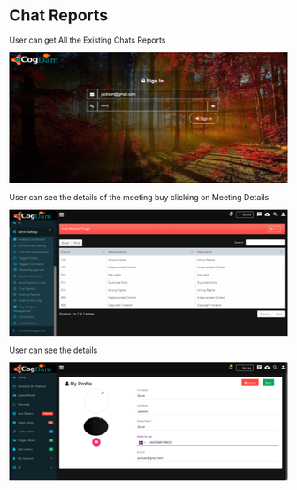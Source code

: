 # Chat Reports

User can get All the Existing Chats Reports 

![](../.gitbook/assets/image%20%28128%29.png)



User can see the details of the meeting buy clicking on Meeting Details

![](../.gitbook/assets/image%20%2854%29.png)

User can see the details

![](../.gitbook/assets/image%20%2852%29.png)

